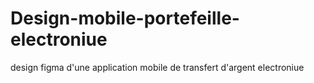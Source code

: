 # Design-mobile-portefeille-electroniue
design figma d'une application mobile de transfert d'argent electroniue
